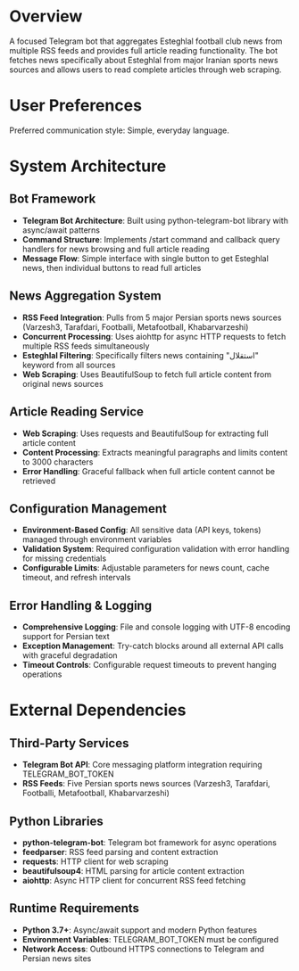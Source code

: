 # Overview

A focused Telegram bot that aggregates Esteghlal football club news from multiple RSS feeds and provides full article reading functionality. The bot fetches news specifically about Esteghlal from major Iranian sports news sources and allows users to read complete articles through web scraping.

# User Preferences

Preferred communication style: Simple, everyday language.

# System Architecture

## Bot Framework
- **Telegram Bot Architecture**: Built using python-telegram-bot library with async/await patterns
- **Command Structure**: Implements /start command and callback query handlers for news browsing and full article reading
- **Message Flow**: Simple interface with single button to get Esteghlal news, then individual buttons to read full articles

## News Aggregation System
- **RSS Feed Integration**: Pulls from 5 major Persian sports news sources (Varzesh3, Tarafdari, Footballi, Metafootball, Khabarvarzeshi)
- **Concurrent Processing**: Uses aiohttp for async HTTP requests to fetch multiple RSS feeds simultaneously
- **Esteghlal Filtering**: Specifically filters news containing "استقلال" keyword from all sources
- **Web Scraping**: Uses BeautifulSoup to fetch full article content from original news sources

## Article Reading Service
- **Web Scraping**: Uses requests and BeautifulSoup for extracting full article content
- **Content Processing**: Extracts meaningful paragraphs and limits content to 3000 characters
- **Error Handling**: Graceful fallback when full article content cannot be retrieved

## Configuration Management
- **Environment-Based Config**: All sensitive data (API keys, tokens) managed through environment variables
- **Validation System**: Required configuration validation with error handling for missing credentials
- **Configurable Limits**: Adjustable parameters for news count, cache timeout, and refresh intervals

## Error Handling & Logging
- **Comprehensive Logging**: File and console logging with UTF-8 encoding support for Persian text
- **Exception Management**: Try-catch blocks around all external API calls with graceful degradation
- **Timeout Controls**: Configurable request timeouts to prevent hanging operations

# External Dependencies

## Third-Party Services
- **Telegram Bot API**: Core messaging platform integration requiring TELEGRAM_BOT_TOKEN
- **RSS Feeds**: Five Persian sports news sources (Varzesh3, Tarafdari, Footballi, Metafootball, Khabarvarzeshi)

## Python Libraries
- **python-telegram-bot**: Telegram bot framework for async operations
- **feedparser**: RSS feed parsing and content extraction
- **requests**: HTTP client for web scraping
- **beautifulsoup4**: HTML parsing for article content extraction
- **aiohttp**: Async HTTP client for concurrent RSS feed fetching

## Runtime Requirements
- **Python 3.7+**: Async/await support and modern Python features
- **Environment Variables**: TELEGRAM_BOT_TOKEN must be configured
- **Network Access**: Outbound HTTPS connections to Telegram and Persian news sites